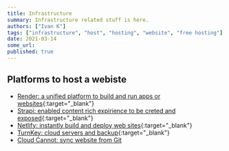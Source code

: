 ```yaml
---
title: Infrastructure
summary: Infrastructure related stuff is here.
authors: ["Ivan K"]
tags: ["infrastructure", "host", "hosting", "website", "free hosting"]
date: 2021-03-14
some_url:
published: true
---
```


## Platforms to host a webiste

- [Render: a unified platform to build and run apps or websites](https://render.com){:target="_blank"}
- [Strapi: enabled content rich expirience to be creted and exposed](https://strapi.io){:target="_blank"}
- [Netlify: instantly build and deploy web sites](https://www.netlify.com){:target="_blank"}
- [TurnKey: cloud servers and backup](https://hub.turnkeylinux.org){:target="_blank"}
- [Cloud Cannot: sync website from Git](https://cloudcannon.com/)
